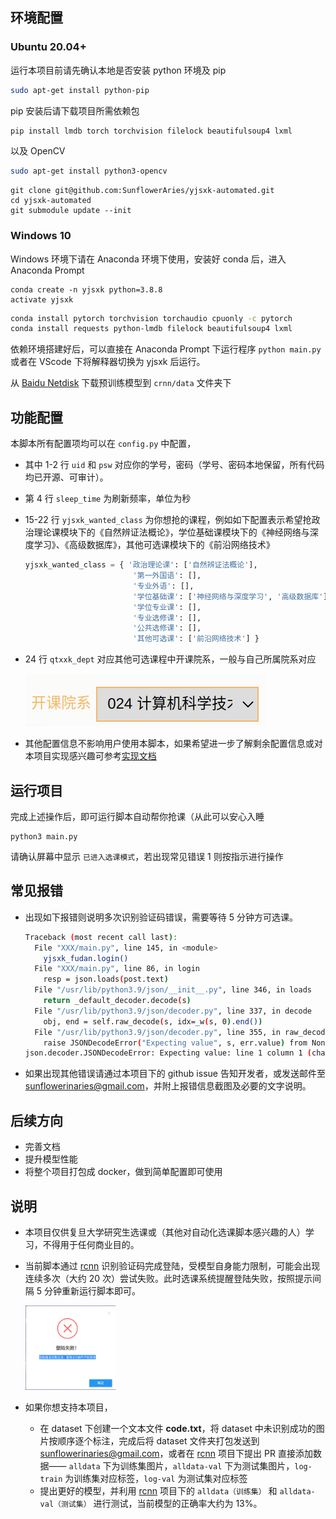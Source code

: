 ## 环境配置

### Ubuntu 20.04+

运行本项目前请先确认本地是否安装 python 环境及 pip

```bash
sudo apt-get install python-pip
```
pip 安装后请下载项目所需依赖包
```bash
pip install lmdb torch torchvision filelock beautifulsoup4 lxml
```
以及 OpenCV 
```bash
sudo apt-get install python3-opencv
```

```
git clone git@github.com:SunflowerAries/yjsxk-automated.git
cd yjsxk-automated
git submodule update --init
```

### Windows 10

Windows 环境下请在 Anaconda 环境下使用，安装好 conda 后，进入 Anaconda Prompt

```
conda create -n yjsxk python=3.8.8
activate yjsxk
```

```bash
conda install pytorch torchvision torchaudio cpuonly -c pytorch
conda install requests python-lmdb filelock beautifulsoup4 lxml
```

依赖环境搭建好后，可以直接在 Anaconda Prompt 下运行程序 `python main.py` 或者在 VScode 下将解释器切换为 yjsxk 后运行。

从 [Baidu Netdisk](https://pan.baidu.com/s/1pLbeCND) 下载预训练模型到 `crnn/data` 文件夹下

## 功能配置

本脚本所有配置项均可以在 `config.py` 中配置，

- 其中 1-2 行 `uid` 和 `psw` 对应你的学号，密码（学号、密码本地保留，所有代码均已开源、可审计）。

- 第 4 行 `sleep_time` 为刷新频率，单位为秒

- 15-22 行 `yjsxk_wanted_class` 为你想抢的课程，例如如下配置表示希望抢政治理论课模块下的《自然辨证法概论》，学位基础课模块下的《神经网络与深度学习》、《高级数据库》，其他可选课模块下的《前沿网络技术》

  ```python
  yjsxk_wanted_class = { '政治理论课': ['自然辨证法概论'],
                          '第一外国语': [],
                          '专业外语': [],
                          '学位基础课': ['神经网络与深度学习', '高级数据库'],
                          '学位专业课': [],
                          '专业选修课': [],
                          '公共选修课': [],
                          '其他可选课': ['前沿网络技术'] }
  ```

- 24 行 `qtxxk_dept` 对应其他可选课程中开课院系，一般与自己所属院系对应

  <img src="pics/dept.png">

- 其他配置信息不影响用户使用本脚本，如果希望进一步了解剩余配置信息或对本项目实现感兴趣可参考[实现文档](docs/项目实现.md)

## 运行项目

完成上述操作后，即可运行脚本自动帮你抢课（从此可以安心入睡

```
python3 main.py
```

请确认屏幕中显示 `已进入选课模式`，若出现常见错误 1 则按指示进行操作

## 常见报错

- 出现如下报错则说明多次识别验证码错误，需要等待 5 分钟方可选课。

  ```bash
  Traceback (most recent call last):
    File "XXX/main.py", line 145, in <module>
      yjsxk_fudan.login()
    File "XXX/main.py", line 86, in login
      resp = json.loads(post.text)
    File "/usr/lib/python3.9/json/__init__.py", line 346, in loads
      return _default_decoder.decode(s)
    File "/usr/lib/python3.9/json/decoder.py", line 337, in decode
      obj, end = self.raw_decode(s, idx=_w(s, 0).end())
    File "/usr/lib/python3.9/json/decoder.py", line 355, in raw_decode
      raise JSONDecodeError("Expecting value", s, err.value) from None
  json.decoder.JSONDecodeError: Expecting value: line 1 column 1 (char 0)
  ```

- 如果出现其他错误请通过本项目下的 github issue 告知开发者，或发送邮件至 sunflowerinaries@gmail.com，并附上报错信息截图及必要的文字说明。

## 后续方向

- 完善文档
- 提升模型性能
- 将整个项目打包成 docker，做到简单配置即可使用

## 说明

- 本项目仅供复旦大学研究生选课或（其他对自动化选课脚本感兴趣的人）学习，不得用于任何商业目的。

- 当前脚本通过 [rcnn](https://github.com/SunflowerAries/crnn.pytorch) 识别验证码完成登陆，受模型自身能力限制，可能会出现连续多次（大约 20 次）尝试失败。此时选课系统提醒登陆失败，按照提示间隔 5 分钟重新运行脚本即可。

  <img src="pics/error.png" width=30%>

- 如果你想支持本项目，

  - 在 dataset 下创建一个文本文件 **code.txt**，将 dataset 中未识别成功的图片按顺序逐个标注，完成后将 dataset 文件夹打包发送到 sunflowerinaries@gmail.com，或者在 [rcnn](https://github.com/SunflowerAries/crnn.pytorch) 项目下提出 PR 直接添加数据—— `alldata` 下为训练集图片，`alldata-val` 下为测试集图片，`log-train` 为训练集对应标签，`log-val` 为测试集对应标签
  - 提出更好的模型，并利用 [rcnn](https://github.com/SunflowerAries/crnn.pytorch) 项目下的 `alldata（训练集）` 和 `alldata-val（测试集）` 进行测试，当前模型的正确率大约为 13%。

  
